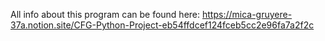 All info about this program can be found here:
https://mica-gruyere-37a.notion.site/CFG-Python-Project-eb54ffdcef124fceb5cc2e96fa7a2f2c
